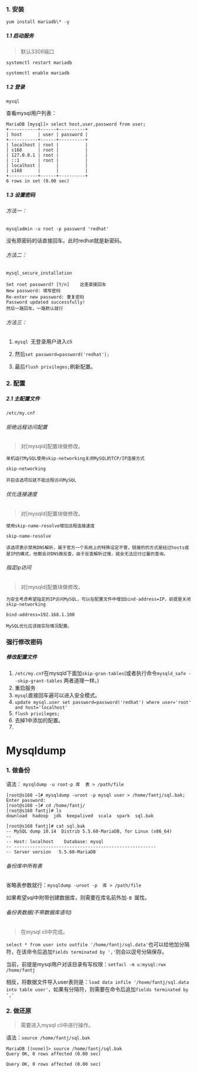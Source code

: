 

### 1. 安装
`yum install mariadb\* -y`

##### 1.1 启动服务
>默认3306端口

`systemctl restart mariadb`

`systemctl enable mariadb`

##### 1.2 登录

`mysql`

查看mysql用户列表：
```
MariaDB [mysql]> select host,user,password from user;
+-----------+------+----------+
| host      | user | password |
+-----------+------+----------+
| localhost | root |          |
| s168      | root |          |
| 127.0.0.1 | root |          |
| ::1       | root |          |
| localhost |      |          |
| s168      |      |          |
+-----------+------+----------+
6 rows in set (0.00 sec)
```

##### 1.3 设置密码

###### 方法一：
`mysqladmin -u root -p password 'redhat'`

没有原密码的话直接回车。此时redhat就是新密码。

###### 方法二：

`mysql_secure_installation`
```
Set root password? [Y/n]    这里直接回车
New password: 填写密码
Re-enter new password: 重复密码
Password updated successfully!
然后一路回车，一路默认就行
```
###### 方法三：
1. `mysql `无登录用户进入cli

2. 然后`set password=password('redhat');`

3. 最后`flush privileges;`刷新配置。


### 2. 配置


##### 2.1 主配置文件
`/etc/my.cnf`

###### 拒绝远程访问配置
>对[mysqld]配置块做修改。
```
单机运行MySQL使用skip-networking关闭MySQL的TCP/IP连接方式

skip-networking

开启该选项后就不能远程访问MySQL
```
###### 优化连接速度
>对[mysqld]配置块做修改。
```
使用skip-name-resolve增加远程连接速度

skip-name-resolve

该选项表示禁用DNS解析，属于官方一个系统上的特殊设定不管，链接的的方式是经过hosts或是IP的模式，他都会对DNS做反查，由于反查解析过慢，就会无法应付过量的查询。
```

###### 指定ip访问
>对[mysqld]配置块做修改。

```
为安全考虑希望指定的IP访问MySQL，可以在配置文件中增加bind-address=IP，前提是关闭skip-networking

bind-address=192.168.1.100

MySQL优化应该按实际情况配置。
```



### 强行修改密码

##### 修改配置文件

1. `/etc/my.cnf`在mysqld下面加`skip-gran-tables`(或者执行命令`mysqld_safe --skip-grant-tables`
两者道理一样。)
2. 重启服务
3. `mysql`直接回车遍可以进入安全模式。
4. `update mysql.user set password=password('redhat') where user='root' and host='localhost'`
5. `flush privileges;`
6. 去掉1中添加的配置。
7. 

# Mysqldump
>


### 1. 做备份


语法：
`mysqldump -u root-p 库  表 > /path/file`

```
[root@s168 ~]# mysqldump -uroot -p mysql user > /home/fantj/sql.bak;
Enter password: 
[root@s168 ~]# cd /home/fantj/
[root@s168 fantj]# ls
download  hadoop  jdk  keepalived  scala  spark  sql.bak

[root@s168 fantj]# cat sql.bak 
-- MySQL dump 10.14  Distrib 5.5.60-MariaDB, for Linux (x86_64)
--
-- Host: localhost    Database: mysql
-- ------------------------------------------------------
-- Server version	5.5.60-MariaDB
```

###### 备份库中所有表

省略表参数就行：`mysqldump -uroot -p  库 > /path/file`

如果希望sql中附带创建数据库，则需要在库名前外加`-B `属性。

###### 备份表数据(不带数据库语句)
>在mysql cli中完成。

`select * from user into outfile '/home/fantj/sql.data'`也可以给他加分隔符，在该命令后追加`fields terminated by ','`则会以逗号分隔保存。

当前，前提是mysql用户对该目录有写权限：`setfacl -m u:mysql:rwx /home/fantj`


相反，将数据文件导入user表则是：`load data infile '/hoem/fantj/sql.data into table user'`，如果有分隔符，则需要在命令后追加`fields terminated by ','`
### 2. 做还原
>需要进入mysql cli中进行操作。

语法：`source /home/fantj/sql.bak`

```
MariaDB [(none)]> source /home/fantj/sql.bak
Query OK, 0 rows affected (0.00 sec)

Query OK, 0 rows affected (0.00 sec)
```